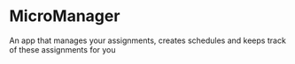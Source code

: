 # MicroManager
 An app that manages your assignments, creates schedules and keeps track of these assignments for you 
